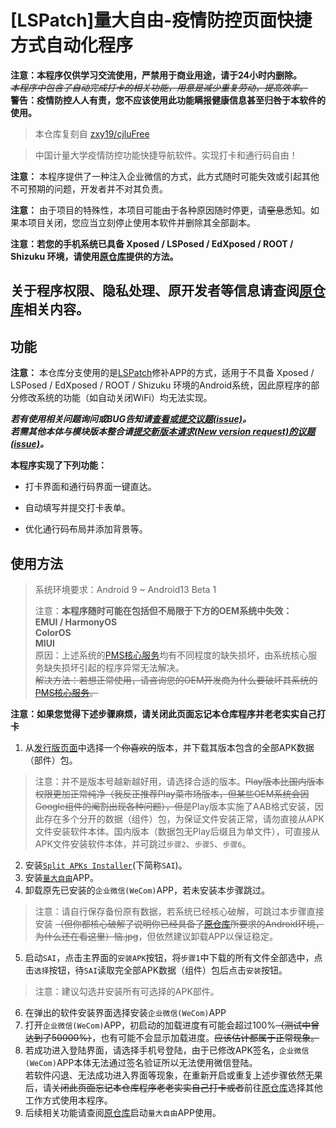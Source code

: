 # [LSPatch]量大自由-疫情防控页面快捷方式自动化程序

**注意：本程序仅供学习交流使用，严禁用于商业用途，请于24小时内删除。**<br>
~~*本程序中包含了自动完成打卡的相关功能，用意是减少重复劳动，提高效率。*~~<br>
**警告：疫情防控人人有责，您不应该使用此功能瞒报健康信息甚至归咎于本软件的使用。**

> 本仓库复刻自 [zxy19/cjluFree](https://github.com/zxy19/cjluFree)

> 中国计量大学疫情防控功能快捷导航软件。实现打卡和通行码自由！

**注意：** 本程序提供了一种注入企业微信的方式，此方式随时可能失效或引起其他不可预期的问题，开发者并不对其负责。

**注意：** 由于项目的特殊性，本项目可能由于各种原因随时停更，请~~窒息~~悉知。如果本项目关闭，您应当立刻停止使用本软件并删除其全部副本。

**注意：若您的手机系统已具备 Xposed / LSPosed / EdXposed / ROOT / Shizuku 环境，请使用[原仓库](https://github.com/zxy19/cjluFree)提供的方法。**

## 关于程序权限、隐私处理、原开发者等信息请查阅[原仓库](https://github.com/zxy19/cjluFree)相关内容。

## 功能

**注意：** 本仓库分支使用的是[LSPatch](https://github.com/LSPosed/LSPatch)修补APP的方式，适用于不具备 Xposed / LSPosed / EdXposed / ROOT / Shizuku 环境的Android系统，因此原程序的部分修改系统的功能（如自动关闭WiFi）均无法实现。

***若有使用相关问题询问或BUG告知请[查看或提交议题(issue)](https://github.com/ZWolken/cjluFree/issues)。***<br>
***若需其他本体与模块版本整合请[提交新版本请求(New version request)的议题(issue)](https://github.com/ZWolken/cjluFree/issues/new/choose)。***

**本程序实现了下列功能：**

+ 打卡界面和通行码界面一键直达。

+ 自动填写并提交打卡表单。

+ 优化通行码布局并添加背景等。

## 使用方法
>  系统环境要求：Android 9 ~ Android13 Beta 1
>
>  注意：**本程序随时可能在包括但不局限于下方的OEM系统中失效：<br>EMUI / HarmonyOS<br>ColorOS<br>MIUI**
<br>原因：上述系统的[PMS核心服务](https://developer.android.com/reference/android/content/pm/PackageManager)均有不同程度的缺失损坏，由系统核心服务缺失损坏引起的程序异常无法解决。<br>~~解决方法：若想正常使用，请咨询您的OEM开发商为什么要破坏其系统的[PMS核心服务](https://developer.android.com/reference/android/content/pm/PackageManager)。~~

**注意：如果您觉得下述步骤麻烦，请关闭此页面忘记本仓库程序并老老实实自己打卡**

1.  从[发行版页面](https://github.com/ZWolken/cjluFree/releases)中选择一个~~你喜欢的~~版本，并下载其版本包含的全部APK数据（部件）包。
>  注意：并不是版本号越新越好用，请选择合适的版本。~~Play版本比国内版本权限更加正常纯净（我反正推荐Play菜市场版本，但某些OEM系统会因Google组件的阉割出现各种问题），但是~~Play版本实施了AAB格式安装，因此存在多个分开的数据（组件）包，为保证文件安装正常，请勿直接从APK文件安装软件本体。国内版本（数据包无Play后缀且为单文件），可直接从APK文件安装软件本体，并可跳过`步骤2`、`步骤5`、`步骤6`。
2.  安装[`Split APKs Installer`](https://github.com/Aefyr/SAI/releases/latest)(下简称`SAI`)。
3.  安装[`量大自由`](https://github.com/zxy19/cjluFree/releases)APP。
4.  卸载原先已安装的`企业微信(WeCom)`APP，若未安装本步骤跳过。
>  注意：请自行保存备份原有数据，若系统已经核心破解，可跳过本步骤直接安装 ~~（但你都核心破解了说明你已经具备了[原仓库](https://github.com/ZWolken/cjluFree)所要求的Android环境，为什么还在看这里）恼.jpg~~，但依然建议卸载APP以保证稳定。
5.  启动`SAI`，点击主界面的`安装APK`按钮，将`步骤1`中下载的所有文件全部选中，点击`选择`按钮，待`SAI`读取完全部APK数据（组件）包后点击`安装`按钮。
>  注意：建议勾选并安装所有可选择的APK部件。
6.  在弹出的软件安装界面选择安装`企业微信(WeCom)`APP
7.  打开`企业微信(WeCom)`APP，初启动的加载进度有可能会超过100%~~（测试中曾达到了50000%）~~，也有可能不会显示加载进度。~~应该估计都属于正常现象。~~
8.  若成功进入登陆界面，请选择手机号登陆，由于已修改APK签名，`企业微信(WeCom)`APP本体无法通过签名验证所以无法使用微信登陆。<br>若软件闪退、无法成功进入界面等现象，在重新开启或重复上述步骤依然无果后，请~~关闭此页面忘记本仓库程序老老实实自己打卡或者~~前往[原仓库](https://github.com/ZWolken/cjluFree)选择其他工作方式使用本程序。
9.  后续相关功能请查阅[原仓库](https://github.com/zxy19/cjluFree)启动`量大自由`APP使用。
